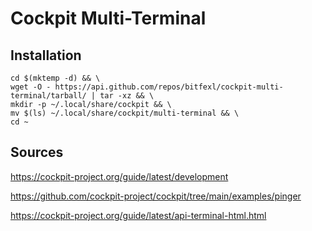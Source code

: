 # Cockpit Multi-Terminal

## Installation

```
cd $(mktemp -d) && \
wget -O - https://api.github.com/repos/bitfexl/cockpit-multi-terminal/tarball/ | tar -xz && \
mkdir -p ~/.local/share/cockpit && \
mv $(ls) ~/.local/share/cockpit/multi-terminal && \
cd ~
```

## Sources

https://cockpit-project.org/guide/latest/development

https://github.com/cockpit-project/cockpit/tree/main/examples/pinger

https://cockpit-project.org/guide/latest/api-terminal-html.html
